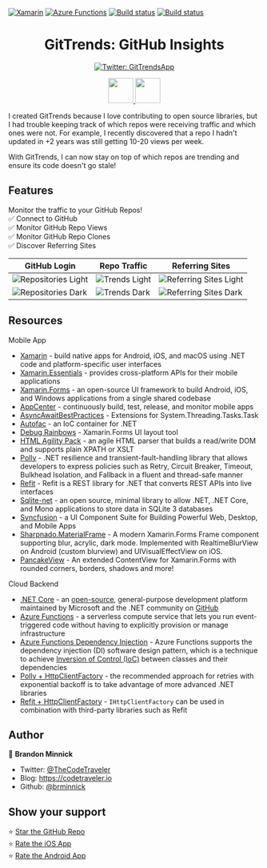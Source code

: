 [![Xamarin](https://github.com/brminnick/GitTrends/workflows/Xamarin/badge.svg)](https://github.com/brminnick/GitTrends/actions?query=workflow%3AXamarin) [![Azure Functions](https://github.com/brminnick/GitTrends/workflows/Azure%20Functions/badge.svg)](https://github.com/brminnick/GitTrends/actions?query=workflow%3A%22Azure+Functions%22) [![Build status](https://build.appcenter.ms/v0.1/apps/90353386-21d8-4a81-a1a3-7e5df4cbf8d3/branches/master/badge)](https://appcenter.ms?WT.mc_id=gittrends-github-bramin) [![Build status](https://build.appcenter.ms/v0.1/apps/c1dc82e1-fffd-4236-8a17-45d992913793/branches/master/badge)](https://appcenter.ms?WT.mc_id=gittrends-github-bramin)

<div class="header" align="center">
  <h1 align="center">GitTrends: GitHub Insights</h1>
</div>
<p align="center">
  <a href="https://twitter.com/GitTrendsApp">
    <img alt="Twitter: GitTrendsApp" src="https://img.shields.io/twitter/follow/GitTrendsApp.svg?style=social" target="_blank" />
  </a>
</p>

<p align="center">
  <a href="https://apps.apple.com/app/gittrends-github-insights/id1500300399">
    <img src="https://user-images.githubusercontent.com/13558917/75712535-ed96bb00-5c7c-11ea-8bd4-e9bd36365bb2.png" height="50"/> 
  </a>
  <a href="https://play.google.com/store/apps/details?id=com.minnick.gittrends"> 
    <img src="https://user-images.githubusercontent.com/13558917/75712286-8d077e00-5c7c-11ea-86f0-cd693630eee0.png" height="50" />
  </a>
</p>

I created GitTrends because I love contributing to open source libraries, but I had trouble keeping track of which repos were receiving traffic and which ones were not. For example, I recently discovered that a repo I hadn't updated in +2 years was still getting 10-20 views per week. 

With GitTrends, I can now stay on top of which repos are trending and ensure its code doesn't go stale!

## Features

Monitor the traffic to your GitHub Repos!<br/>
✅ Connect to GitHub <br/>
✅ Monitor GitHub Repo Views <br/>
✅ Monitor GitHub Repo Clones <br/>
✅ Discover Referring Sites <br/>

| GitHub Login | Repo Traffic | Referring Sites |
| -- | -- | -- |
| ![Repositories Light](https://user-images.githubusercontent.com/13558917/81881433-02c57b00-9545-11ea-920c-27b5b54f19c1.gif) | ![Trends Light](https://user-images.githubusercontent.com/13558917/81881263-921e5e80-9544-11ea-9bf8-a85ae9b59191.gif) | ![Referring Sites Light](https://user-images.githubusercontent.com/13558917/81881331-c6921a80-9544-11ea-93cc-0dbe222de0f9.gif) | 
| ![Repositories Dark](https://user-images.githubusercontent.com/13558917/81881552-5041e800-9545-11ea-8100-7b28731e32cb.gif) | ![Trends Dark](https://user-images.githubusercontent.com/13558917/81882124-c561ed00-9546-11ea-902f-c77f42e78f18.gif) | ![Referring Sites Dark](https://user-images.githubusercontent.com/13558917/81881769-dfe79680-9545-11ea-8047-a1aac99bebdc.gif) | 

## Resources

Mobile App
- [Xamarin](https://docs.microsoft.com/xamarin/?WT.mc_id=gittrends-github-bramin) - build native apps for Android, iOS, and macOS using .NET code and platform-specific user interfaces
- [Xamarin.Essentials](https://docs.microsoft.com/xamarin/essentials/?WT.mc_id=gittrends-github-bramin) - provides cross-platform APIs for their mobile applications
- [Xamarin.Forms](https://docs.microsoft.com/xamarin/get-started/what-is-xamarin-forms?WT.mc_id=gittrends-github-bramin) - an open-source UI framework to build Android, iOS, and Windows applications from a single shared codebase
- [AppCenter](https://docs.microsoft.com/appcenter/?WT.mc_id=gittrends-github-bramin) - continuously build, test, release, and monitor mobile apps
- [AsyncAwaitBestPractices](https://github.com/brminnick/AsyncAwaitBestPractices) - Extensions for System.Threading.Tasks.Task
- [Autofac](https://github.com/autofac/Autofac) - an IoC container for .NET
- [Debug Rainbows](https://github.com/sthewissen/Xamarin.Forms.DebugRainbows) - Xamarin.Forms UI layout tool
- [HTML Agility Pack](https://github.com/zzzprojects/html-agility-pack) - an agile HTML parser that builds a read/write DOM and supports plain XPATH or XSLT
- [Polly](https://github.com/App-vNext/Polly) - .NET resilience and transient-fault-handling library that allows developers to express policies such as Retry, Circuit Breaker, Timeout, Bulkhead Isolation, and Fallback in a fluent and thread-safe manner
- [Refit](https://github.com/reactiveui/refit) - Refit is a REST library for .NET that converts REST APIs into live interfaces
- [Sqlite-net](https://github.com/praeclarum/sqlite-net) - an open source, minimal library to allow .NET, .NET Core, and Mono applications to store data in SQLite 3 databases
- [Syncfusion](https://syncfusion.com) - a UI Component Suite for Building Powerful Web, Desktop, and Mobile Apps
- [Sharpnado.MaterialFrame](https://github.com/roubachof/Sharpnado.MaterialFrame) - A modern Xamarin.Forms Frame component supporting blur, acrylic, dark mode. Implemented with RealtimeBlurView on Android (custom blurview) and UIVisualEffectView on iOS.
- [PancakeView](https://github.com/sthewissen/Xamarin.Forms.PancakeView) - An extended ContentView for Xamarin.Forms with rounded corners, borders, shadows and more!

Cloud Backend
- [.NET Core](https://docs.microsoft.com/dotnet/core/?WT.mc_id=gittrends-github-bramin) - an [open-source](https://github.com/dotnet/core), general-purpose development platform maintained by Microsoft and the .NET community on [GitHub](https://github.com/dotnet/core)
- [Azure Functions](https://docs.microsoft.com/azure/azure-functions/?WT.mc_id=gittrends-github-bramin) - a serverless compute service that lets you run event-triggered code without having to explicitly provision or manage infrastructure
- [Azure Functions Dependency Injection](https://docs.microsoft.com/en-us/azure/azure-functions/functions-dotnet-dependency-injection?WT.mc_id=gittrends-github-bramin) - Azure Functions supports the dependency injection (DI) software design pattern, which is a technique to achieve [Inversion of Control (IoC)](https://docs.microsoft.com/dotnet/standard/modern-web-apps-azure-architecture/architectural-principles?WT.mc_id=gittrends-github-bramin#dependency-inversion) between classes and their dependencies
- [Polly + HttpClientFactory](https://docs.microsoft.com/dotnet/architecture/microservices/implement-resilient-applications/implement-http-call-retries-exponential-backoff-polly?WT.mc_id=gittrends-github-bramin) - the recommended approach for retries with exponential backoff is to take advantage of more advanced .NET libraries
- [Refit + HttpClientFactory](https://docs.microsoft.com/en-us/aspnet/core/fundamentals/http-requests?WT.mc_id=gittrends-github-bramin#generated-clients) - `IHttpClientFactory` can be used in combination with third-party libraries such as Refit

## Author

👤 **Brandon Minnick**

-   Twitter: [@TheCodeTraveler](https://twitter.com/TheCodeTraveler)
-   Blog: https://codetraveler.io
-   Github: [@brminnick](https://github.com/brminnick)

## Show your support

⭐️ [Star the GitHub Repo](https://github.com/brminnick/GitTrends/) <br/>
⭐️ [Rate the iOS App](https://apps.apple.com/us/app/gittrends-github-insights/id1500300399) <br/>
⭐️ [Rate the Android App](https://play.google.com/store/apps/details?id=com.minnick.gittrends) <br/>
